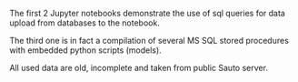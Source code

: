 The first 2 Jupyter notebooks demonstrate the use of sql queries for data upload from databases to the notebook. 

The third one is in fact a compilation of several MS SQL stored procedures with embedded python scripts (models).

All used data are old, incomplete and taken from public Sauto server.
